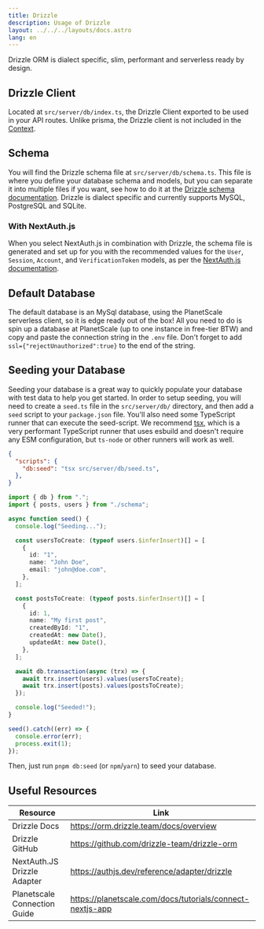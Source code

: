 ```yaml
---
title: Drizzle
description: Usage of Drizzle
layout: ../../../layouts/docs.astro
lang: en
---
```


Drizzle ORM is dialect specific, slim, performant and serverless ready by design.

## Drizzle Client

Located at `src/server/db/index.ts`, the Drizzle Client exported to be used in your API routes. Unlike prisma, the Drizzle client is not included in the [Context](/en/usage/trpc#-serverapitrpcts).

## Schema

You will find the Drizzle schema file at `src/server/db/schema.ts`. This file is where you define your database schema and models, but you can separate it into multiple files if you want, see how to do it at the [Drizzle schema documentation](https://orm.drizzle.team/docs/sql-schema-declaration). Drizzle is dialect specific and currently supports MySQL, PostgreSQL and SQLite.

### With NextAuth.js

When you select NextAuth.js in combination with Drizzle, the schema file is generated and set up for you with the recommended values for the `User`, `Session`, `Account`, and `VerificationToken` models, as per the [NextAuth.js documentation](https://authjs.dev/reference/adapter/drizzle).

## Default Database

The default database is an MySql database, using the PlanetScale serverless client, so it is edge ready out of the box! All you need to do is spin up a database at PlanetScale (up to one instance in free-tier BTW) and copy and paste the connection string in the `.env` file. Don't forget to add `ssl={"rejectUnauthorized":true}` to the end of the string.

## Seeding your Database

Seeding your database is a great way to quickly populate your database with test data to help you get started. In order to setup seeding, you will need to create a `seed.ts` file in the `src/server/db/` directory, and then add a `seed` script to your `package.json` file. You'll also need some TypeScript runner that can execute the seed-script. We recommend [tsx](https://github.com/esbuild-kit/tsx), which is a very performant TypeScript runner that uses esbuild and doesn't require any ESM configuration, but `ts-node` or other runners will work as well.

```jsonc:package.json
{
  "scripts": {
    "db:seed": "tsx src/server/db/seed.ts",
  },
}
```

```ts:src/server/db/seed.ts
import { db } from ".";
import { posts, users } from "./schema";

async function seed() {
  console.log("Seeding...");

  const usersToCreate: (typeof users.$inferInsert)[] = [
    {
      id: "1",
      name: "John Doe",
      email: "john@doe.com",
    },
  ];

  const postsToCreate: (typeof posts.$inferInsert)[] = [
    {
      id: 1,
      name: "My first post",
      createdById: "1",
      createdAt: new Date(),
      updatedAt: new Date(),
    },
  ];

  await db.transaction(async (trx) => {
    await trx.insert(users).values(usersToCreate);
    await trx.insert(posts).values(postsToCreate);
  });

  console.log("Seeded!");
}

seed().catch((err) => {
  console.error(err);
  process.exit(1);
});
```

Then, just run `pnpm db:seed` (or `npm`/`yarn`) to seed your database.

## Useful Resources

| Resource                     | Link                                                      |
| ---------------------------- | --------------------------------------------------------- |
| Drizzle Docs                 | https://orm.drizzle.team/docs/overview                    |
| Drizzle GitHub               | https://github.com/drizzle-team/drizzle-orm               |
| NextAuth.JS Drizzle Adapter  | https://authjs.dev/reference/adapter/drizzle              |
| Planetscale Connection Guide | https://planetscale.com/docs/tutorials/connect-nextjs-app |

